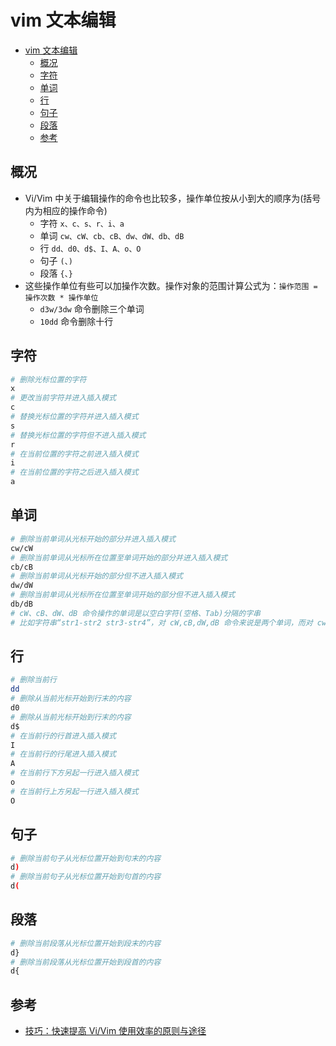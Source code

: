 # vim 文本编辑

- [vim 文本编辑](#vim-%e6%96%87%e6%9c%ac%e7%bc%96%e8%be%91)
  - [概况](#%e6%a6%82%e5%86%b5)
  - [字符](#%e5%ad%97%e7%ac%a6)
  - [单词](#%e5%8d%95%e8%af%8d)
  - [行](#%e8%a1%8c)
  - [句子](#%e5%8f%a5%e5%ad%90)
  - [段落](#%e6%ae%b5%e8%90%bd)
  - [参考](#%e5%8f%82%e8%80%83)

## 概况

- Vi/Vim 中关于编辑操作的命令也比较多，操作单位按从小到大的顺序为(括号内为相应的操作命令)
  - 字符 `x、c、s、r、i、a`
  - 单词 `cw、cW、cb、cB、dw、dW、db、dB`
  - 行 `dd、d0、d$、I、A、o、O`
  - 句子 `(、)`
  - 段落 `{、}`
- 这些操作单位有些可以加操作次数。操作对象的范围计算公式为：`操作范围 = 操作次数 * 操作单位`
  - `d3w/3dw` 命令删除三个单词
  - `10dd` 命令删除十行

## 字符

```sh
# 删除光标位置的字符
x
# 更改当前字符并进入插入模式
c
# 替换光标位置的字符并进入插入模式
s
# 替换光标位置的字符但不进入插入模式
r
# 在当前位置的字符之前进入插入模式
i
# 在当前位置的字符之后进入插入模式
a
```

## 单词

```sh
# 删除当前单词从光标开始的部分并进入插入模式
cw/cW
# 删除当前单词从光标所在位置至单词开始的部分并进入插入模式
cb/cB
# 删除当前单词从光标开始的部分但不进入插入模式
dw/dW
# 删除当前单词从光标所在位置至单词开始的部分但不进入插入模式
db/dB
# cW、cB、dW、dB 命令操作的单词是以空白字符(空格、Tab)分隔的字串
# 比如字符串“str1-str2 str3-str4”，对 cW,cB,dW,dB 命令来说是两个单词，而对 cw、cb、dw、db 命令来说则是四个单词。
```

## 行

```sh
# 删除当前行
dd
# 删除从当前光标开始到行末的内容
d0
# 删除从当前光标开始到行末的内容
d$
# 在当前行的行首进入插入模式
I
# 在当前行的行尾进入插入模式
A
# 在当前行下方另起一行进入插入模式
o
# 在当前行上方另起一行进入插入模式
O
```

## 句子

```sh
# 删除当前句子从光标位置开始到句末的内容
d)
# 删除当前句子从光标位置开始到句首的内容
d(
```

## 段落

```sh
# 删除当前段落从光标位置开始到段末的内容
d}
# 删除当前段落从光标位置开始到段首的内容
d{
```

## 参考

- [技巧：快速提高 Vi/Vim 使用效率的原则与途径](https://www.ibm.com/developerworks/cn/linux/l-cn-tip-vim/)
